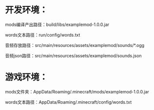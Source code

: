 # 开发环境：

mods编译产出路径：build/libs/examplemod-1.0.0.jar

words文本路径：run/config/words.txt

音频存放路径：src/main/resources/assets/examplemod/sounds/*.ogg

音频json路径：src/main/resources/assets/examplemod/sounds.json






# 游戏环境：

mods文件夹：AppData/Roaming/.minecraft/mods/examplemod-1.0.0.jar

words文本路径：AppData/Roaming/.minecraft/config/words.txt
